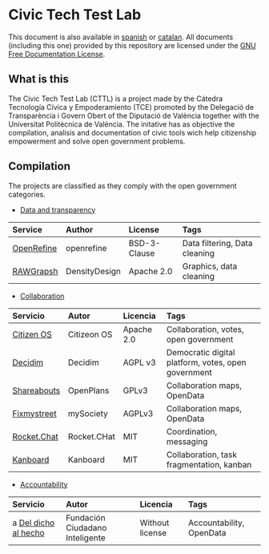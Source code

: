 # Civic Tech Test Lab
This document is also available in [spanish](../README.md) or [catalan](vlc.md). All documents (including this one) provided by this repository are licensed under the [GNU Free Documentation License](/LICENSE).

## What is this 

The Civic Tech Test Lab (CTTL) is a project made by the Cátedra Tecnología Cívica y Empoderamiento (TCE) promoted by the Delegació de Transparència i Govern Obert of the Diputació de València together with the Universitat Politècnica de València. The initative has as objective the compilation, analisis and documentation of civic tools wich help citizenship empowerment and solve open government problems.

## Compilation




The projects are classified as they comply with the open government categories.


- [Data and transparency](/cat_tyd)

| Service   | Author       | License   | Tags |
| :--------- | :---------- | :--------- | :------ |
| [OpenRefine](/cat_tyd/openrefine) | openrefine | BSD-3-Clause| Data filtering, Data cleaning
| [RAWGrapsh](/cat_tyd/RAWGraphs) | DensityDesign| Apache 2.0| Graphics, data cleaning

- [Collaboration](/cat_participación)

| Servicio   | Autor       | Licencia   | Tags |
| :--------- | :---------- | :--------- | :------ |
| [Citizen OS](/cat_participación/citizenos) | Citizeon OS | Apache 2.0 | Collaboration, votes, open government|
| [Decidim](/cat_participación/decidim) | Decidim | AGPL v3| Democratic digital platform, votes, open government|
| [Shareabouts](/cat_participación/shareabouts) | OpenPlans | GPLv3 | Collaboration maps, OpenData
| [Fixmystreet](/cat_participación/fixmystreet) | mySociety| AGPLv3 | Collaboration maps, OpenData
| [Rocket.Chat](/cat_participación/Rocket.Chat) | Rocket.CHat| MIT| Coordination, messaging 
| [Kanboard](/cat_participación/Kanboard) | Kanboard| MIT| Collaboration, task fragmentation, kanban 


- [Accountability](/cat_rdc)

| Servicio   | Autor       | Licencia   | Tags |
| :--------- | :---------- | :--------- | :------ |
a [Del dicho al hecho](/cat_rdc/ddh) | Fundación Ciudadano Inteligente| Without license| Accountability, OpenData |
